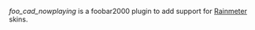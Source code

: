 *foo_cad_nowplaying* is a foobar2000 plugin to add support for [Rainmeter](http://rainmeter.net/) skins.
